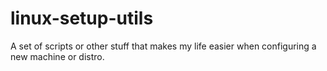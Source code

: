 # linux-setup-utils
A set of scripts or other stuff that makes my life easier when configuring a new machine or distro.
